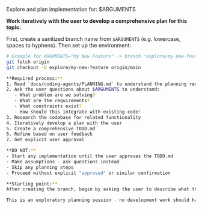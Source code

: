 Explore and plan implementation for: $ARGUMENTS

**Work iteratively with the user to develop a comprehensive plan for this topic.**

First, create a sanitized branch name from `$ARGUMENTS` (e.g. lowercase, spaces to hyphens). Then set up the environment:
```bash
# Example for ARGUMENTS="My New Feature" -> branch "explore/my-new-feature"
git fetch origin
git checkout -b explore/my-new-feature origin/main

**Required process:**
1. Read `docs/coding-agents/PLANNING.md` to understand the planning requirements
2. Ask the user questions about $ARGUMENTS to understand:
   - What problem are we solving?
   - What are the requirements?
   - What constraints exist?
   - How should this integrate with existing code?
3. Research the codebase for related functionality
4. Iteratively develop a plan with the user
5. Create a comprehensive TODO.md
6. Refine based on user feedback
7. Get explicit user approval

**DO NOT:**
- Start any implementation until the user approves the TODO.md
- Make assumptions - ask questions instead
- Skip any planning steps
- Proceed without explicit "approved" or similar confirmation

**Starting point:**
After creating the branch, begin by asking the user to describe what they envision for "$ARGUMENTS". Work together to build a clear plan before any coding begins.

This is an exploratory planning session - no development work should happen until there is an approved TODO.md.